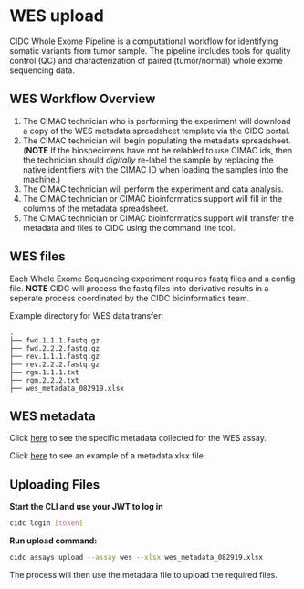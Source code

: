 # WES upload

CIDC Whole Exome Pipeline is a computational workflow for identifying somatic variants from tumor sample. The pipeline includes 
tools for quality control (QC) and characterization of paired (tumor/normal) whole exome sequencing data.

## WES Workflow Overview

1. The CIMAC technician who is performing the experiment will download a copy of the WES metadata spreadsheet template via the CIDC portal.
2. The CIMAC technician will begin populating the metadata spreadsheet. 
(**NOTE** If the biospecimens have not be relabled to use CIMAC ids, then the technician should *digitally* re-label the sample by replacing the native identifiers with the CIMAC ID when loading the samples into the machine.)
3. The CIMAC technician will perform the experiment and data analysis.
4. The CIMAC technician or CIMAC bioinformatics support will fill in the columns of the metadata spreadsheet.
5. The CIMAC technician or CIMAC bioinformatics support will transfer the metadata and files to CIDC using the command line tool.

## WES files

Each Whole Exome Sequencing experiment requires fastq files and a config file. **NOTE** CIDC will process the fastq files into derivative results in a seperate process coordinated by the CIDC bioinformatics team. 

Example directory for WES data transfer:
```
.
├── fwd.1.1.1.fastq.gz
├── fwd.2.2.2.fastq.gz
├── rev.1.1.1.fastq.gz
├── rev.2.2.2.fastq.gz
├── rgm.1.1.1.txt
├── rgm.2.2.2.txt
├── wes_metadata_082919.xlsx
```

## WES metadata


Click [here](https://cimac-cidc.github.io/cidc-schemas/docs/templates.metadata.wes_template.html) to see the specific metadata collected for the WES assay.

Click [here](https://github.com/CIMAC-CIDC/cidc-schemas/blob/master/template_examples/wes_template.xlsx) to see an example of a metadata xlsx file.

## Uploading Files

**Start the CLI and use your JWT to log in**
```bash
cidc login [token]
```

**Run upload command:**
```bash
cidc assays upload --assay wes --xlsx wes_metadata_082919.xlsx
```

The process will then use the metadata file to upload the required files.
